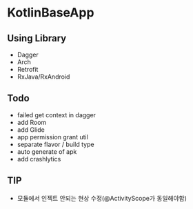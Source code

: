 # KotlinBaseApp

## Using Library
* Dagger
* Arch
* Retrofit
* RxJava/RxAndroid

## Todo
* failed get context in dagger
* add Room
* add Glide
* app permission grant util
* separate flavor / build type
* auto generate of apk
* add crashlytics

## TIP 
* 모듈에서 인젝트 안되는 현상 수정(@ActivityScope가 동일해야함)
